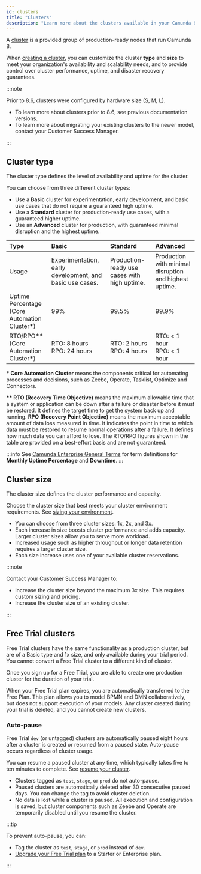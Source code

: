 ```yaml
---
id: clusters
title: "Clusters"
description: "Learn more about the clusters available in your Camunda 8 plan."
---
```


A [cluster](../../guides/create-cluster.md) is a provided group of production-ready nodes that run Camunda 8.

When [creating a cluster](/components/console/manage-clusters/create-cluster.md), you can customize the cluster **type** and **size** to meet your organization's availability and scalability needs, and to provide control over cluster performance, uptime, and disaster recovery guarantees.

:::note

Prior to 8.6, clusters were configured by hardware size (S, M, L).

- To learn more about clusters prior to 8.6, see previous documentation versions.
- To learn more about migrating your existing clusters to the newer model, contact your Customer Success Manager.

:::

## Cluster type

The cluster type defines the level of availability and uptime for the cluster.

You can choose from three different cluster types:

- Use a **Basic** cluster for experimentation, early development, and basic use cases that do not require a guaranteed high uptime.
- Use a **Standard** cluster for production-ready use cases, with a guaranteed higher uptime.
- Use an **Advanced** cluster for production, with guaranteed minimal disruption and the highest uptime.

| Type                                                                          | Basic                                                    | Standard                                     | Advanced                                               |
| :---------------------------------------------------------------------------- | :------------------------------------------------------- | :------------------------------------------- | :----------------------------------------------------- |
| Usage                                                                         | Experimentation, early development, and basic use cases. | Production-ready use cases with high uptime. | Production with minimal disruption and highest uptime. |
| Uptime Percentage<br/> (Core Automation Cluster<strong>\*</strong>)           | 99%                                                      | 99.5%                                        | 99.9%                                                  |
| RTO/RPO<strong>\*\*</strong><br/>(Core Automation Cluster<strong>\*</strong>) | RTO: 8 hours<br/>RPO: 24 hours                           | RTO: 2 hours<br/>RPO: 4 hours                | RTO: < 1 hour<br/>RPO: < 1 hour                        |

<p><strong>* Core Automation Cluster</strong> means the components critical for automating processes and decisions, such as Zeebe, Operate, Tasklist, Optimize and Connectors.</p>
<p><strong>**  RTO (Recovery Time Objective)</strong> means the maximum allowable time that a system or application can be down after a failure or disaster before it must be restored. It defines the target time to get the system back up and running. <strong>RPO (Recovery Point Objective)</strong> means the maximum acceptable amount of data loss measured in time. It indicates the point in time to which data must be restored to resume normal operations after a failure. It defines how much data you can afford to lose. The RTO/RPO figures shown in the table are provided on a best-effort basis and are not guaranteed.</p>

:::info
See [Camunda Enterprise General Terms](https://legal.camunda.com/licensing-and-other-legal-terms#camunda-enterprise-general-terms) for term definitions for **Monthly Uptime Percentage** and **Downtime**.
:::

## Cluster size

The cluster size defines the cluster performance and capacity.

Choose the cluster size that best meets your cluster environment requirements. See [sizing your environment](/components/best-practices/architecture/sizing-your-environment.md#sizing-your-runtime-environment).

- You can choose from three cluster sizes: 1x, 2x, and 3x.
- Each increase in size boosts cluster performance and adds capacity. Larger cluster sizes allow you to serve more workload.
- Increased usage such as higher throughput or longer data retention requires a larger cluster size.
- Each size increase uses one of your available cluster reservations.

:::note

Contact your Customer Success Manager to:

- Increase the cluster size beyond the maximum 3x size. This requires custom sizing and pricing.
- Increase the cluster size of an existing cluster.

:::

## Free Trial clusters

Free Trial clusters have the same functionality as a production cluster, but are of a Basic type and 1x size, and only available during your trial period. You cannot convert a Free Trial cluster to a different kind of cluster.

Once you sign up for a Free Trial, you are able to create one production cluster for the duration of your trial.

When your Free Trial plan expires, you are automatically transferred to the Free Plan. This plan allows you to model BPMN and DMN collaboratively, but does not support execution of your models. Any cluster created during your trial is deleted, and you cannot create new clusters.

### Auto-pause

Free Trial `dev` (or untagged) clusters are automatically paused eight hours after a cluster is created or resumed from a paused state. Auto-pause occurs regardless of cluster usage.

You can resume a paused cluster at any time, which typically takes five to ten minutes to complete. See [resume your cluster](/components/console/manage-clusters/manage-cluster.md#resume-a-cluster).

- Clusters tagged as `test`, `stage`, or `prod` do not auto-pause.
- Paused clusters are automatically deleted after 30 consecutive paused days. You can change the tag to avoid cluster deletion.
- No data is lost while a cluster is paused. All execution and configuration is saved, but cluster components such as Zeebe and Operate are temporarily disabled until you resume the cluster.

:::tip

To prevent auto-pause, you can:

- Tag the cluster as `test`, `stage`, or `prod` instead of `dev`.
- [Upgrade your Free Trial plan](https://camunda.com/pricing/) to a Starter or Enterprise plan.

:::
